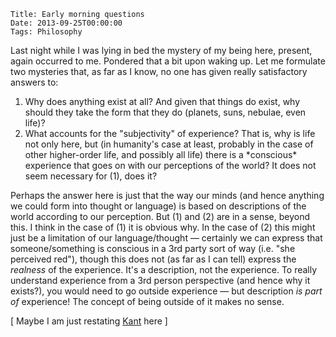     Title: Early morning questions
    Date: 2013-09-25T00:00:00
    Tags: Philosophy

Last night while I was lying in bed the mystery of my being here, present, again occurred to me. Pondered that a bit upon waking up. Let me formulate two mysteries that, as far as I know, no one has given really satisfactory answers to:

1. Why does anything exist at all? And given that things do exist, why should they take the form that they do (planets, suns, nebulae, even life)?
2. What accounts for the "subjectivity" of experience? That is, why is life not only here, but (in humanity's case at least, probably in the case of other higher-order life, and possibly all life) there is a \*conscious\* experience that goes on with our perceptions of the world? It does not seem necessary for (1), does it?

Perhaps the answer here is just that the way our minds (and hence anything we could form into thought or language) is based on descriptions of the world according to our perception. But (1) and (2) are in a sense, beyond this. I think in the case of (1) it is obvious why. In the case of (2) this might just be a limitation of our language/thought &#8212; certainly we can express that someone/something is conscious in a 3rd party sort of way (i.e. "she perceived red"), though this does not (as far as I can tell) express the _realness_ of the experience. It's a description, not the experience. To really understand experience from a 3rd person perspective (and hence why it exists?), you would need to go outside experience &#8212; but description _is part of_ experience! The concept of being outside of it makes no sense.

[ Maybe I am just restating [Kant][1] here ]

[1]: http://en.wikipedia.org/wiki/Immanuel_Kant
